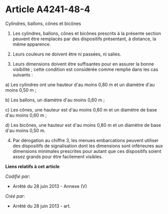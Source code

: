 # Article A4241-48-4

Cylindres, ballons, cônes et bicônes 

1. Les cylindres, ballons, cônes et bicônes prescrits à la présente section peuvent être remplacés par des dispositifs
présentant, à distance, la même apparence. 

2. Leurs couleurs ne doivent être ni passées, ni salies. 

3. Leurs dimensions doivent être suffisantes pour en assurer la bonne visibilité ; cette condition est considérée comme
remplie dans les cas suivants : 

a) Les cylindres ont une hauteur d'au moins 0,80 m et un diamètre d'au moins 0,50 m ; 

b) Les ballons, un diamètre d'au moins 0,60 m ; 

c) Les cônes, une hauteur est d'au moins 0,60 m et un diamètre de base d'au moins 0,60 m ; 

d) Les bicônes, une hauteur est d'au moins 0,80 m et un diamètre de base d'au moins 0,50 m. 

4. Par dérogation au chiffre 3, les menues embarcations peuvent utiliser des dispositifs de signalisation dont les dimensions
sont inférieures aux dimensions minimales prescrites pour autant que ces dispositifs soient assez grands pour être facilement
visibles.

**Liens relatifs à cet article**

_Codifié par_:

  - Arrêté du 28 juin 2013 -  Annexe (V)

_Créé par_:

  - Arrêté du 28 juin 2013 - art.
